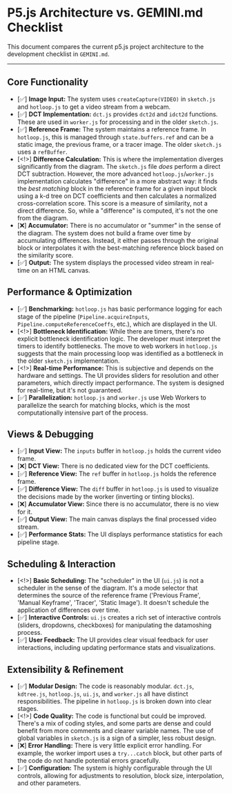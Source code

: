 
# P5.js Architecture vs. GEMINI.md Checklist

This document compares the current p5.js project architecture to the development checklist in `GEMINI.md`.

---

## Core Functionality

*   [✅] **Image Input:** The system uses `createCapture(VIDEO)` in `sketch.js` and `hotloop.js` to get a video stream from a webcam.
*   [✅] **DCT Implementation:** `dct.js` provides `dct2d` and `idct2d` functions. These are used in `worker.js` for processing and in the older `sketch.js`.
*   [✅] **Reference Frame:** The system maintains a reference frame. In `hotloop.js`, this is managed through `state.buffers.ref` and can be a static image, the previous frame, or a tracer image. The older `sketch.js` uses a `refBuffer`.
*   [<!>] **Difference Calculation:** This is where the implementation diverges significantly from the diagram. The `sketch.js` file *does* perform a direct DCT subtraction. However, the more advanced `hotloop.js`/`worker.js` implementation calculates "difference" in a more abstract way: it finds the *best matching* block in the reference frame for a given input block using a k-d tree on DCT coefficients and then calculates a normalized cross-correlation score. This score is a measure of similarity, not a direct difference. So, while a "difference" is computed, it's not the one from the diagram.
*   [❌] **Accumulator:** There is no accumulator or "summer" in the sense of the diagram. The system does not build a frame over time by accumulating differences. Instead, it either passes through the original block or interpolates it with the best-matching reference block based on the similarity score.
*   [✅] **Output:** The system displays the processed video stream in real-time on an HTML canvas.

## Performance & Optimization

*   [✅] **Benchmarking:** `hotloop.js` has basic performance logging for each stage of the pipeline (`Pipeline.acquireInputs`, `Pipeline.computeReferenceCoeffs`, etc.), which are displayed in the UI.
*   [<!>] **Bottleneck Identification:** While there are timers, there's no explicit bottleneck identification logic. The developer must interpret the timers to identify bottlenecks. The move to web workers in `hotloop.js` suggests that the main processing loop was identified as a bottleneck in the older `sketch.js` implementation.
*   [<!>] **Real-time Performance:** This is subjective and depends on the hardware and settings. The UI provides sliders for resolution and other parameters, which directly impact performance. The system is designed for real-time, but it's not guaranteed.
*   [✅] **Parallelization:** `hotloop.js` and `worker.js` use Web Workers to parallelize the search for matching blocks, which is the most computationally intensive part of the process.

## Views & Debugging

*   [✅] **Input View:** The `inputs` buffer in `hotloop.js` holds the current video frame.
*   [❌] **DCT View:** There is no dedicated view for the DCT coefficients.
*   [✅] **Reference View:** The `ref` buffer in `hotloop.js` holds the reference frame.
*   [✅] **Difference View:** The `diff` buffer in `hotloop.js` is used to visualize the decisions made by the worker (inverting or tinting blocks).
*   [❌] **Accumulator View:** Since there is no accumulator, there is no view for it.
*   [✅] **Output View:** The main canvas displays the final processed video stream.
*   [✅] **Performance Stats:** The UI displays performance statistics for each pipeline stage.

## Scheduling & Interaction

*   [<!>] **Basic Scheduling:** The "scheduler" in the UI (`ui.js`) is not a scheduler in the sense of the diagram. It's a mode selector that determines the source of the reference frame ('Previous Frame', 'Manual Keyframe', 'Tracer', 'Static Image'). It doesn't schedule the application of differences over time.
*   [✅] **Interactive Controls:** `ui.js` creates a rich set of interactive controls (sliders, dropdowns, checkboxes) for manipulating the datamoshing process.
*   [✅] **User Feedback:** The UI provides clear visual feedback for user interactions, including updating performance stats and visualizations.

## Extensibility & Refinement

*   [✅] **Modular Design:** The code is reasonably modular. `dct.js`, `kdtree.js`, `hotloop.js`, `ui.js`, and `worker.js` all have distinct responsibilities. The pipeline in `hotloop.js` is broken down into clear stages.
*   [<!>] **Code Quality:** The code is functional but could be improved. There's a mix of coding styles, and some parts are dense and could benefit from more comments and clearer variable names. The use of global variables in `sketch.js` is a sign of a simpler, less robust design.
*   [❌] **Error Handling:** There is very little explicit error handling. For example, the worker import uses a `try...catch` block, but other parts of the code do not handle potential errors gracefully.
*   [✅] **Configuration:** The system is highly configurable through the UI controls, allowing for adjustments to resolution, block size, interpolation, and other parameters.
